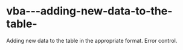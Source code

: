 # vba---adding-new-data-to-the-table-
Adding new data to the table in the appropriate format. Error control.

